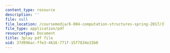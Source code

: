 ```yaml
---
content_type: resource
description: ''
file: null
file_location: /coursemedia/6-004-computation-structures-spring-2017/37d996acffe34616771f15f7834e33b0_xvojobO-1Hw.pdf
file_type: application/pdf
resourcetype: Document
title: 3play pdf file
uid: 37d996ac-ffe3-4616-771f-15f7834e33b0
---
```

